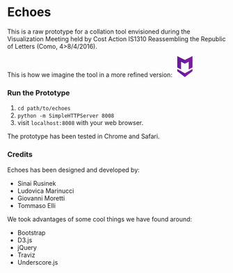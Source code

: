 # Echoes
This is a raw prototype for a collation tool envisioned during the Visualization Meeting held by Cost Action IS1310 Reassembling the Republic of Letters (Como, 4>8/4/2016).

This is how we imagine the tool in a more refined version: 
![alt text](https://github.com/adam-p/markdown-here/raw/master/src/common/images/icon48.png "Preview")

### Run the Prototype
1. `cd path/to/echoes`
2. `python -m SimpleHTTPServer 8008`
3. visit `localhost:8008` with your web browser.

The prototype has been tested in Chrome and Safari.

### Credits
Echoes has been designed and developed by:
- Sinai Rusinek
- Ludovica Marinucci
- Giovanni Moretti
- Tommaso Elli

We took advantages of some cool things we have found around:
- Bootstrap
- D3.js
- jQuery
- Traviz
- Underscore.js
